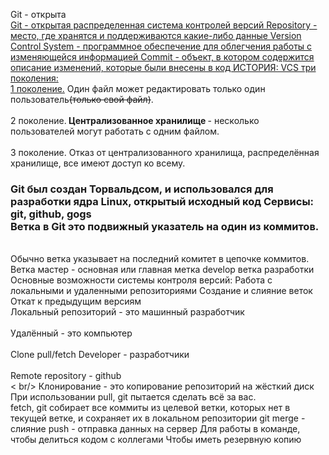 Git - открыта<br/><u>Git - открытая распределенная система контролей версий Repository - место, где
хранятся и поддерживаются какие-либо данные Version Control System - программное
обеспечение для облегчения работы с изменяющейся информацией Commit - объект, в
котором содержится описание изменений, которые были внесены в код ИСТОРИЯ: VCS
три поколения:<br/> 1 поколение.</u> Один файл может редактировать только один
пользователь<s>(только свой файл)</s>.</br><br/> 2 поколение.<b> Централизованное хранилище </b> -
несколько пользователей могут работать с одним файлом.</br><br/> 3 поколение. Отказ от
централизованного хранилища, распределённая хранилище, все имеют доступ ко
всему.</br><h3/> Git был создан Торвальдсом, и использовался для разработки ядра Linux,
открытый исходный код Сервисы: git, github, gogs<br/> Ветка в Git это подвижный указатель
на один из коммитов.</h3></br> Обычно ветка указывает на последний комитет в цепочке
коммитов. Ветка мастер - основная или главная метка develop ветка разработки
Основные возможности системы контроля версий: Работа с локальными и удаленными
репозиториями Создание и слияние веток Откат к предыдущим версиям<br/> Локальный
репозиторий - это машинный разработчик</br><br/> Удалённый - это компьютер</br><br/> Clone pull/fetch
Developer - разработчики</br><br/> Remote repository - github</br>< br/> Клонирование - это копирование
репозиторий на жёсткий диск При использовании pull, git пытается сделать всё за вас.</br>
fetch, git собирает все коммиты из целевой ветки, которых нет в текущей ветке, и
сохраняет их в локальном репозитории git merge - слияние push - отправка данных на
сервер Для работы в команде, чтобы делиться кодом с коллегами Чтобы иметь
резервную копию
